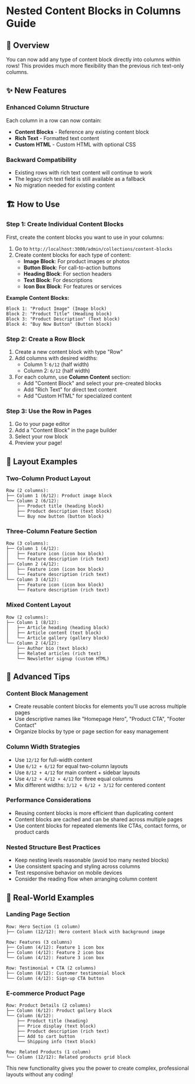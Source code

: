 # Nested Content Blocks in Columns Guide

## 🎯 Overview

You can now add any type of content block directly into columns within rows! This provides much more flexibility than the previous rich text-only columns.

## ✨ New Features

### Enhanced Column Structure

Each column in a row can now contain:
- **Content Blocks** - Reference any existing content block
- **Rich Text** - Formatted text content
- **Custom HTML** - Custom HTML with optional CSS

### Backward Compatibility

- Existing rows with rich text content will continue to work
- The legacy rich text field is still available as a fallback
- No migration needed for existing content

## 🏗️ How to Use

### Step 1: Create Individual Content Blocks

First, create the content blocks you want to use in your columns:

1. Go to `http://localhost:3000/admin/collections/content-blocks`
2. Create content blocks for each type of content:
   - **Image Block**: For product images or photos
   - **Button Block**: For call-to-action buttons
   - **Heading Block**: For section headers
   - **Text Block**: For descriptions
   - **Icon Box Block**: For features or services

**Example Content Blocks:**
```
Block 1: "Product Image" (Image block)
Block 2: "Product Title" (Heading block) 
Block 3: "Product Description" (Text block)
Block 4: "Buy Now Button" (Button block)
```

### Step 2: Create a Row Block

1. Create a new content block with type "Row"
2. Add columns with desired widths:
   - Column 1: `6/12` (half width)
   - Column 2: `6/12` (half width)
3. For each column, use **Column Content** section:
   - Add "Content Block" and select your pre-created blocks
   - Add "Rich Text" for direct text content
   - Add "Custom HTML" for specialized content

### Step 3: Use the Row in Pages

1. Go to your page editor
2. Add a "Content Block" in the page builder
3. Select your row block
4. Preview your page!

## 🎨 Layout Examples

### Two-Column Product Layout
```
Row (2 columns):
├── Column 1 (6/12): Product image block
└── Column 2 (6/12): 
    ├── Product title (heading block)
    ├── Product description (text block)
    └── Buy now button (button block)
```

### Three-Column Feature Section
```
Row (3 columns):
├── Column 1 (4/12):
│   ├── Feature icon (icon box block)
│   └── Feature description (rich text)
├── Column 2 (4/12):
│   ├── Feature icon (icon box block) 
│   └── Feature description (rich text)
└── Column 3 (4/12):
    ├── Feature icon (icon box block)
    └── Feature description (rich text)
```

### Mixed Content Layout
```
Row (2 columns):
├── Column 1 (8/12):
│   ├── Article heading (heading block)
│   ├── Article content (text block)
│   └── Article gallery (gallery block)
└── Column 2 (4/12):
    ├── Author bio (text block)
    ├── Related articles (rich text)
    └── Newsletter signup (custom HTML)
```

## 🔧 Advanced Tips

### Content Block Management
- Create reusable content blocks for elements you'll use across multiple pages
- Use descriptive names like "Homepage Hero", "Product CTA", "Footer Contact"
- Organize blocks by type or page section for easy management

### Column Width Strategies
- Use `12/12` for full-width content
- Use `6/12 + 6/12` for equal two-column layouts
- Use `8/12 + 4/12` for main content + sidebar layouts
- Use `4/12 + 4/12 + 4/12` for three equal columns
- Mix different widths: `3/12 + 6/12 + 3/12` for centered content

### Performance Considerations
- Reusing content blocks is more efficient than duplicating content
- Content blocks are cached and can be shared across multiple pages
- Use content blocks for repeated elements like CTAs, contact forms, or product cards

### Nested Structure Best Practices
- Keep nesting levels reasonable (avoid too many nested blocks)
- Use consistent spacing and styling across columns
- Test responsive behavior on mobile devices
- Consider the reading flow when arranging column content

## 🚀 Real-World Examples

### Landing Page Section
```
Row: Hero Section (1 column)
├── Column (12/12): Hero content block with background image

Row: Features (3 columns)  
├── Column (4/12): Feature 1 icon box
├── Column (4/12): Feature 2 icon box
└── Column (4/12): Feature 3 icon box

Row: Testimonial + CTA (2 columns)
├── Column (8/12): Customer testimonial block
└── Column (4/12): Sign-up CTA button
```

### E-commerce Product Page
```
Row: Product Details (2 columns)
├── Column (6/12): Product gallery block
└── Column (6/12):
    ├── Product title (heading)
    ├── Price display (text block)
    ├── Product description (rich text)
    ├── Add to cart button
    └── Shipping info (text block)

Row: Related Products (1 column)
└── Column (12/12): Related products grid block
```

This new functionality gives you the power to create complex, professional layouts without any coding!